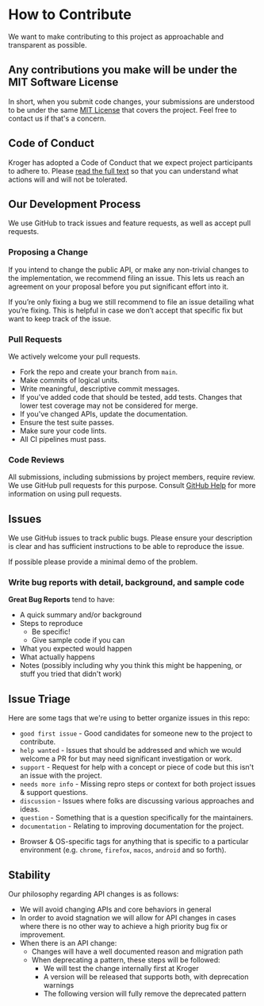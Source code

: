 # How to Contribute

We want to make contributing to this project as approachable and transparent as
possible.

## Any contributions you make will be under the MIT Software License

In short, when you submit code changes, your submissions are understood to be under the same [MIT License](http://choosealicense.com/licenses/mit/) that covers the project. Feel free to contact us if that's a concern.

## Code of Conduct

Kroger has adopted a Code of Conduct that we expect project participants to adhere to. Please [read the full text](CODE_OF_CONDUCT.md) so that you can understand what actions will and will not be tolerated.

## Our Development Process

We use GitHub to track issues and feature requests, as well as accept pull requests.

### Proposing a Change

If you intend to change the public API, or make any non-trivial changes to the implementation, we recommend filing an issue.
This lets us reach an agreement on your proposal before you put significant effort into it.

If you’re only fixing a bug we still recommend to file an issue detailing what you’re fixing.
This is helpful in case we don’t accept that specific fix but want to keep track of the issue.

### Pull Requests

We actively welcome your pull requests.

- Fork the repo and create your branch from `main`.
- Make commits of logical units.
- Write meaningful, descriptive commit messages.
- If you've added code that should be tested, add tests. Changes that lower test coverage may not be considered for merge.
- If you've changed APIs, update the documentation.
- Ensure the test suite passes.
- Make sure your code lints.
- All CI pipelines must pass.

### Code Reviews

All submissions, including submissions by project members, require review. We
use GitHub pull requests for this purpose. Consult
[GitHub Help](https://help.github.com/articles/about-pull-requests/) for more
information on using pull requests.

## Issues

We use GitHub issues to track public bugs. Please ensure your description is clear and has sufficient instructions to be able to reproduce the issue.

If possible please provide a minimal demo of the problem.

### Write bug reports with detail, background, and sample code

**Great Bug Reports** tend to have:

- A quick summary and/or background
- Steps to reproduce
  - Be specific!
  - Give sample code if you can
- What you expected would happen
- What actually happens
- Notes (possibly including why you think this might be happening, or stuff you tried that didn't work)

## Issue Triage

Here are some tags that we're using to better organize issues in this repo:

* `good first issue` - Good candidates for someone new to the project to contribute.
* `help wanted` - Issues that should be addressed and which we would welcome a
PR for but may need significant investigation or work.
* `support` - Request for help with a concept or piece of code but this isn't an
issue with the project.
* `needs more info` - Missing repro steps or context for both project issues \&
support questions.
* `discussion` - Issues where folks are discussing various approaches and ideas.
* `question` - Something that is a question specifically for the maintainers.
* `documentation` - Relating to improving documentation for the project.
- Browser \& OS-specific tags for anything that is specific to a particular
environment (e.g. `chrome`, `firefox`, `macos`, `android` and so forth).

## Stability

Our philosophy regarding API changes is as follows:
 * We will avoid changing APIs and core behaviors in general
 * In order to avoid stagnation we will allow for API changes in cases where there is no other way to achieve a high priority bug fix or improvement.
 * When there is an API change:
    * Changes will have a well documented reason and migration path
    * When deprecating a pattern, these steps will be followed:
        * We will test the change internally first at Kroger
        * A version will be released that supports both, with deprecation warnings
        * The following version will fully remove the deprecated pattern